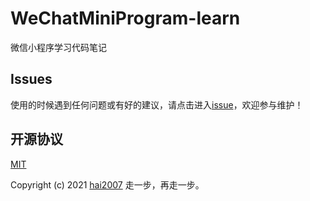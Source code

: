 # WeChatMiniProgram-learn
微信小程序学习代码笔记 


## Issues
使用的时候遇到任何问题或有好的建议，请点击进入[issue](https://github.com/agile-contrib/WeChatMiniProgram-learn/issues)，欢迎参与维护！

开源协议
---------------------------------------
[MIT](https://github.com/agile-contrib/WeChatMiniProgram-learn/blob/master/LICENSE)

Copyright (c) 2021 [hai2007](https://hai2007.gitee.io/sweethome/) 走一步，再走一步。
